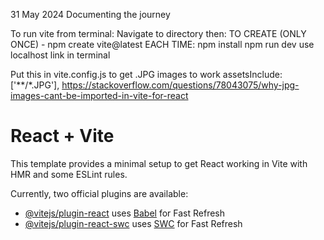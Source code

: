 31 May 2024
Documenting the journey

To run vite from terminal:
Navigate to directory then:
    TO CREATE (ONLY ONCE) - npm create vite@latest
EACH TIME:
    npm install
    npm run dev
    use localhost link in terminal


Put this in vite.config.js to get .JPG images to work
assetsInclude: ['**/*.JPG'],
https://stackoverflow.com/questions/78043075/why-jpg-images-cant-be-imported-in-vite-for-react

# React + Vite

This template provides a minimal setup to get React working in Vite with HMR and some ESLint rules.

Currently, two official plugins are available:

- [@vitejs/plugin-react](https://github.com/vitejs/vite-plugin-react/blob/main/packages/plugin-react/README.md) uses [Babel](https://babeljs.io/) for Fast Refresh
- [@vitejs/plugin-react-swc](https://github.com/vitejs/vite-plugin-react-swc) uses [SWC](https://swc.rs/) for Fast Refresh
